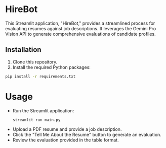 # HireBot

This Streamlit application, "HireBot," provides a streamlined process for evaluating resumes against job descriptions. It leverages the Gemini Pro Vision API to generate comprehensive evaluations of candidate profiles.

## Installation

1. Clone this repository.
2. Install the required Python packages:

```bash
pip install -r requirements.txt
```
# Usage
- Run the Streamlit application:
    ```bash
    streamlit run main.py
    ```
- Upload a PDF resume and provide a job description.
- Click the "Tell Me About the Resume" button to generate an evaluation.
- Review the evaluation provided in the table format.



